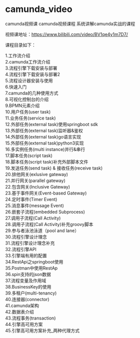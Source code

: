 # camunda_video
camunda视频课
camunda视频课程
系统讲解camunda实战的课程

视频课地址：https://www.bilibili.com/video/BV1qe4y1m7D7/

课程目录如下：

1.工作流介绍<br>
2.camunda工作流介绍<br>
3.流程引擎下载安装与部署<br>
4.流程引擎下载安装与部署2<br>
5.流程设计器安装与使用<br>
6.快速入门<br>
7.camunda的几种使用方式<br>
8.可视化控制台的介绍<br>
9.BPMN元素介绍<br>
10.用户任务(user task)<br>
11.业务任务(service task)<br>
12.外部任务(external task)使用springboot sdk<br>
13.外部任务(external task)监听器&鉴权<br>
14.外部任务(external task)go语言实现<br>
15.外部任务(external task)python3实现<br>
16.多实例任务(multi instance)并行&串行<br>
17.脚本任务(script task)<br>
18.脚本任务(script task)补充外部脚本文件<br>
19.发送任务(send task) & 接收任务(receive task)<br>
20.排他网关(exlusive gateway)<br>
21.并行网关(parallel gateway)<br>
22.包含网关(Inclusive Gateway)<br>
23.基于事件网关(Event-based Gateway)<br>
24.定时事件(Timer Event)<br>
25.消息事件(message Event)<br>
26.嵌套子流程(embedded Subprocess)<br>
27.调用子流程(Call Activity)<br>
28.调用子流程(Call Activity)补充groovy脚本<br>
29.参与者泳池泳道（pool and lane）<br>
30.流程引擎设计理念<br>
31.流程引擎设计理念补充<br>
32.流程引擎API<br>
33.引擎端有用的配置<br>
34.RestApi之springboot使用<br>
35.Postman中使用RestAp<br>
36.spin支持的json数据<br>
37.流程变量及作用域<br>
38.BusinessKey的使用<br>
39.多租户(multi-tenancy)<br>
40.连接器(connector)<br>
41.camunda架构<br>
42.数据表介绍<br>
43.流程事务(transaction)<br>
44.引擎高可用方案<br>
45.引擎高可用方案补充_两种代理方式<br>
